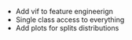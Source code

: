 

- Add vif to feature engineerign
- Single class access to everything
- Add plots for splits distributions